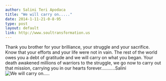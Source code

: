 ```yaml
---
author: Salini Teri Apodaca
title: "We will carry on....."
date: 2014-1-11-21-0-8-95
type: post
layout: default
link: http://www.soultransformation.us
---
```

Thank you brother for your brilliance, your struggle and your sacrifice. Know that your efforts and your life were not in vain. The rest of the world owes you a debt of gratitude and we will carry on what you began. Your death awakened millions of warriors to the struggle, we go now to carry out that mission, carrying you in our hearts forever...........Salini ![We will carry on.....](http://intentionradio.com/emerging-matrix/)